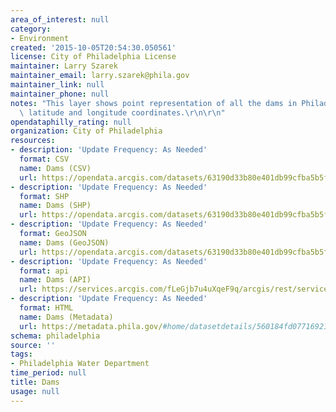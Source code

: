 ```yaml
---
area_of_interest: null
category: 
- Environment
created: '2015-10-05T20:54:30.050561'
license: City of Philadelphia License
maintainer: Larry Szarek
maintainer_email: larry.szarek@phila.gov
maintainer_link: null
maintainer_phone: null
notes: "This layer shows point representation of all the dams in Philadelphia with\
  \ latitude and longitude coordinates.\r\n\r\n"
opendataphilly_rating: null
organization: City of Philadelphia
resources:
- description: 'Update Frequency: As Needed'
  format: CSV
  name: Dams (CSV)
  url: https://opendata.arcgis.com/datasets/63190d33b80e401db99cfba5b5faa125_0.csv
- description: 'Update Frequency: As Needed'
  format: SHP
  name: Dams (SHP)
  url: https://opendata.arcgis.com/datasets/63190d33b80e401db99cfba5b5faa125_0.zip
- description: 'Update Frequency: As Needed'
  format: GeoJSON
  name: Dams (GeoJSON)
  url: https://opendata.arcgis.com/datasets/63190d33b80e401db99cfba5b5faa125_0.geojson
- description: 'Update Frequency: As Needed'
  format: api
  name: Dams (API)
  url: https://services.arcgis.com/fLeGjb7u4uXqeF9q/arcgis/rest/services/DAMS/FeatureServer/0/query?outFields=*&where=1%3D1
- description: 'Update Frequency: As Needed'
  format: HTML
  name: Dams (Metadata)
  url: https://metadata.phila.gov/#home/datasetdetails/560184fd077169215719b5a6/representationdetails/5612c7e4b96c129517118cc9/
schema: philadelphia
source: ''
tags:
- Philadelphia Water Department
time_period: null
title: Dams
usage: null
---
```


